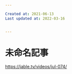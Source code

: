 ```yaml
---

Created at: 2021-06-13
Last updated at: 2022-03-16


---
```


# 未命名記事


<https://jable.tv/videos/jul-074/>

